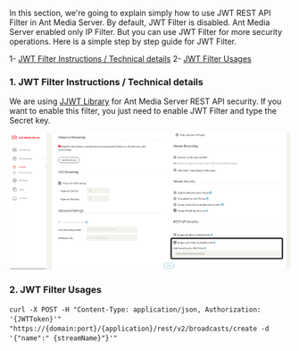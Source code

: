 In this section, we're going to explain simply how to use JWT REST API Filter in Ant Media Server. By default, JWT Filter is disabled. Ant Media Server enabled only IP Filter. But you can use JWT Filter for more security operations. Here is a simple step by step guide for JWT Filter.

1- [JWT Filter Instructions / Technical details](#1-jwt-filter-instructions--technical-details)
2- [JWT Filter Usages](#2-jwt-filter-usages)

### 1. JWT Filter Instructions / Technical details
We are using [JJWT Library](https://github.com/jwtk/jjwt) for Ant Media Server REST API security. If you want to enable this filter, you just need to enable JWT Filter and type the Secret key.

<img src="images/jwt-filter-enable.png?raw=true" alt="">

### 2. JWT Filter Usages

`curl -X POST -H "Content-Type: application/json, Authorization: '{JWTToken}'" "https://{domain:port}/{application}/rest/v2/broadcasts/create -d '{"name":" {streamName}"}'"`
